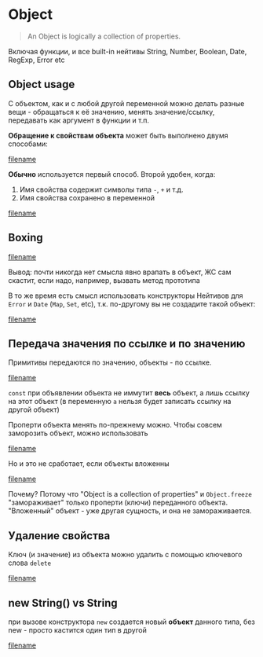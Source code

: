 # Object

> An Object is logically a collection of properties.

Включая функции, и все built-in нейтивы String, Number, Boolean, Date, RegExp, Error etc

## Object usage

С объектом, как и с любой другой переменной можно делать разные вещи - обращаться
к её значению, менять значение/ссылку, передавать как аргумент в функции и т.п.

**Обращение к свойствам объекта** может быть выполнено двумя способами:

[filename](object.js ':include :type=code :fragment=objectKeys')

**Обычно** используется первый способ. Второй удобен, когда:

1. Имя свойства содержит символы типа `-`, `+` и т.д.
2. Имя свойства сохранено в переменной

[filename](object.js ':include :type=code :fragment=objectKeysExpression')

## Boxing

[filename](object.js ':include :type=code :fragment=objectBoxing')

Вывод: почти никогда нет смысла явно врапать в объект, ЖС сам скастит, если надо, например, вызвать метод прототипа

В то же время есть смысл использовать конструкторы Нейтивов для `Error` и `Date` (`Map`, `Set`, etc),
т.к. по-другому вы не создадите такой объект: 

[filename](object.js ':include :type=code :fragment=objectConstructor')


## Передача значения по ссылке и по значению

Примитивы передаются по значению, объекты - по ссылке.

[filename](object.js ':include :type=code :fragment=referenceVsValue')

`const` при объявлении объекта не иммутит **весь** объект, а лишь ссылку на этот объект
(в переменную `a` нельзя будет записать ссылку на другой объект)

Проперти объекта менять по-прежнему можно.
Чтобы совсем заморозить объект, можно использовать

[filename](object.js ':include :type=code :fragment=objectFreeze')

Но и это не сработает, если объекты вложенны

[filename](object.js ':include :type=code :fragment=objectFreezeDeep')

Почему? Потому что "Object is a collection of properties" и `Object.freeze` "замораживает" только проперти (ключи) 
переданного объекта. "Вложенный" объект - уже другая сущность, и она не замораживается.

## Удаление свойства

Ключ (и значение) из объекта можно удалить с помощью ключевого слова `delete`

[filename](object.js ':include :type=code :fragment=objectDelete')

## new String() vs String

при вызове конструктора `new` создается новый **объект** данного типа, без new - просто кастится один тип в другой

[filename](object.js ':include :type=code :fragment=newVsCoercion')
